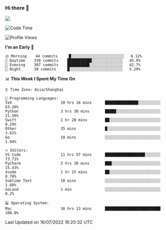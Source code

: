 ### Hi there 👋

<!--
**JJAYCHEN1e/jjaychen1e** is a ✨ _special_ ✨ repository because its `README.md` (this file) appears on your GitHub profile.

Here are some ideas to get you started:

- 🔭 I’m currently working on ...
- 🌱 I’m currently learning ...
- 👯 I’m looking to collaborate on ...
- 🤔 I’m looking for help with ...
- 💬 Ask me about ...
- 📫 How to reach me: ...
- 😄 Pronouns: ...
- ⚡ Fun fact: ...
-->

[![](https://github-readme-stats.vercel.app/api?username=jjaychen1e&show_icons=true)](https://github.com/jjaychen1e/github-readme-stats?count_private=true)

<!--START_SECTION:waka-->
![Code Time](http://img.shields.io/badge/Code%20Time-0%20secs-blue)

![Profile Views](http://img.shields.io/badge/Profile%20Views-188-blue)

**I'm an Early 🐤** 

```text
🌞 Morning    44 commits     █░░░░░░░░░░░░░░░░░░░░░░░░   6.12% 
🌆 Daytime    330 commits    ███████████░░░░░░░░░░░░░░   45.9% 
🌃 Evening    307 commits    ██████████░░░░░░░░░░░░░░░   42.7% 
🌙 Night      38 commits     █░░░░░░░░░░░░░░░░░░░░░░░░   5.29%

```


📊 **This Week I Spent My Time On** 

```text
⌚︎ Time Zone: Asia/Shanghai

💬 Programming Languages: 
TeX                      10 hrs 16 mins      ███████████████░░░░░░░░░░   63.26% 
Python                   3 hrs 30 mins       █████░░░░░░░░░░░░░░░░░░░░   21.56% 
Swift                    1 hr 20 mins        ██░░░░░░░░░░░░░░░░░░░░░░░   8.29% 
Other                    35 mins             █░░░░░░░░░░░░░░░░░░░░░░░░   3.61% 
Go                       18 mins             ░░░░░░░░░░░░░░░░░░░░░░░░░   1.94%

🔥 Editors: 
VS Code                  11 hrs 57 mins      ██████████████████░░░░░░░   73.71% 
PyCharm                  2 hrs 30 mins       ███░░░░░░░░░░░░░░░░░░░░░░   15.43% 
Xcode                    1 hr 25 mins        ██░░░░░░░░░░░░░░░░░░░░░░░   8.78% 
Sublime Text             18 mins             ░░░░░░░░░░░░░░░░░░░░░░░░░   1.88% 
GoLand                   1 min               ░░░░░░░░░░░░░░░░░░░░░░░░░   0.2%

💻 Operating System: 
Mac                      16 hrs 13 mins      █████████████████████████   100.0%

```


 Last Updated on 16/07/2022 16:20:32 UTC
<!--END_SECTION:waka-->
